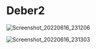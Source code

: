 # Deber2
![Screenshot_20220616_231206](https://user-images.githubusercontent.com/87737964/174226752-e0f30407-7d9b-48e5-957d-900fd809c716.png)


![Screenshot_20220616_231303](https://user-images.githubusercontent.com/87737964/174226759-ea998884-3c39-465e-89b3-cecdb31d6f6c.png)
